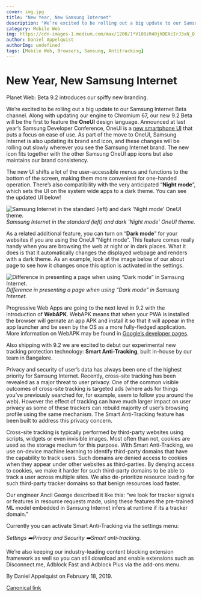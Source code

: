 ```yaml
---
cover: img.jpg
title: "New Year, New Samsung Internet"
description: "We’re excited to be rolling out a big update to our Samsung Internet Beta channel. Along with updating our engine to Chromium 67, our new 9.2 Beta will be the first to feature the OneUI design language. Announced at last year’s Samsung Developer Conference, OneUI is a new smartphone UI that puts a focus on ease of use. As part of the move to OneUI, Samsung Internet is also updating its brand and icon, and these changes will be rolling out slowly wherever you see the Samsung Internet brand. The new icon fits together with the other Samsung OneUI app icons but also maintains our brand consistency."
category: Mobile Web
img: https://cdn-images-1.medium.com/max/1200/1*V108zR40jhDEXcIrJ3xN_Q.jpeg
author: Daniel Appelquist
authorImg: undefined
tags: [Mobile Web, Browsers, Samsung, Antitracking]
---
```


# New Year, New Samsung Internet

Planet Web: Beta 9.2 introduces our spiffy new branding.

We’re excited to be rolling out a big update to our Samsung Internet Beta channel. Along with updating our engine to Chromium 67, our new 9.2 Beta will be the first to feature the **OneUI** design language. Announced at last year’s Samsung Developer Conference, OneUI is a [new smartphone UI](https://www.samsung.com/global/galaxy/apps/one-ui/) that puts a focus on ease of use. As part of the move to OneUI, Samsung Internet is also updating its brand and icon, and these changes will be rolling out slowly wherever you see the Samsung Internet brand. The new icon fits together with the other Samsung OneUI app icons but also maintains our brand consistency.

The new UI shifts a lot of the user-accessible menus and functions to the bottom of the screen, making them more convenient for one-handed operation. There’s also compatibility with the very anticipated “**Night mode**”, which sets the UI on the system wide apps to a dark theme. You can see the updated UI below!

![Samsung Internet in the standard (left) and dark ‘Night mode’ OneUI theme.](https://cdn-images-1.medium.com/max/5968/1*aFzHq16pB99qZ-75gLHPww.jpeg)*Samsung Internet in the standard (left) and dark ‘Night mode’ OneUI theme.*

As a related additional feature, you can turn on “**Dark mode**” for your websites if you are using the OneUI “Night mode”. This feature comes really handy when you are browsing the web at night or in dark places. What it does is that it automatically changes the displayed webpage and renders with a dark theme. As an example, look at the image below of our about page to see how it changes once this option is activated in the settings.

![Difference in presenting a page when using “Dark mode” in Samsung Internet.](https://cdn-images-1.medium.com/max/5968/1*fAElQLTAfHTwyy3FMLoXEg.jpeg)*Difference in presenting a page when using “Dark mode” in Samsung Internet.*

Progressive Web Apps are going to the next level in 9.2 with the introduction of **WebAPK**. WebAPK means that when your PWA is installed the browser will gernate an app APK and install it so that it will appear in the app launcher and be seen by the OS as a more fully-fledged application. More information on WebAPK may be found in [Google’s developer pages](https://developers.google.com/web/fundamentals/integration/webapks).

Also shipping with 9.2 we are excited to debut our experimental new tracking protection technology: **Smart Anti-Tracking**, built in-house by our team in Bangalore.

Privacy and security of user’s data has always been one of the highest priority for Samsung Internet. Recently, cross-site tracking has been revealed as a major threat to user privacy. One of the common visible outcomes of cross-site tracking is targeted ads (where ads for things you’ve previously searched for, for example, seem to follow you around the web). However the effect of tracking can have much larger impact on user privacy as some of these trackers can rebuild majority of user’s browsing profile using the same mechanism. The Smart Anti-Tracking feature has been built to address this privacy concern.

Cross-site tracking is typically performed by third-party websites using scripts, widgets or even invisible images. Most often than not, cookies are used as the storage medium for this purpose. With Smart Anti-Tracking, we use on-device machine learning to identify third-party domains that have the capability to track users. Such domains are denied access to cookies when they appear under other websites as third-parties. By denying access to cookies, we make it harder for such third-party domains to be able to track a user across multiple sites. We also de-prioritize resource loading for such third-party tracker domains so that benign resources load faster.

Our engineer Ancil George described it like this: “we look for tracker signals or features in resource requests made, using these features the pre-trained ML model embedded in Samsung Internet infers at runtime if its a tracker domain.”

Currently you can activate Smart Anti-Tracking via the settings menu:

*Settings *➡️*Privacy and Security *➡️*Smart anti-tracking.*

We’re also keeping our industry-leading content blocking extension framework as well so you can still download and enable extensions such as Disconnect.me, Adblock Fast and Adblock Plus via the add-ons menu.



By Daniel Appelquist on February 18, 2019.

[Canonical link](https://medium.com/samsung-internet-dev/new-year-new-samsung-internet-b74f282e4429)
